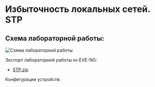 # Избыточность локальных сетей. STP

## Схема лабораторной работы:
![Схема лабораторной работы](images/)

Экспорт лабораторной работы из EVE-NG:

- [STP.zip](export_zip/)

Конфигурации устройств: 
